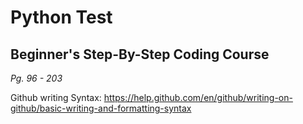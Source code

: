 # Python Test

## Beginner's Step-By-Step Coding Course

*Pg. 96 - 203*

Github writing Syntax: https://help.github.com/en/github/writing-on-github/basic-writing-and-formatting-syntax
